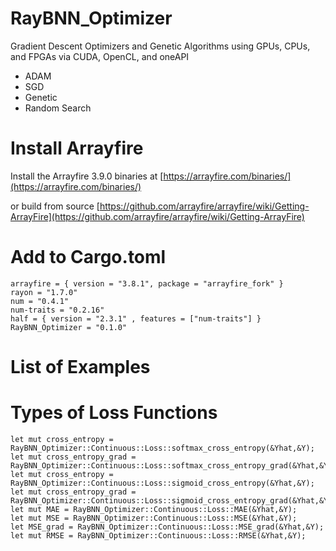 # RayBNN_Optimizer

Gradient Descent Optimizers and Genetic Algorithms using GPUs, CPUs, and FPGAs via CUDA, OpenCL, and oneAPI 

* ADAM
* SGD
* Genetic
* Random Search




# Install Arrayfire

Install the Arrayfire 3.9.0 binaries at [https://arrayfire.com/binaries/](https://arrayfire.com/binaries/)

or build from source
[https://github.com/arrayfire/arrayfire/wiki/Getting-ArrayFire](https://github.com/arrayfire/arrayfire/wiki/Getting-ArrayFire)




# Add to Cargo.toml
```
arrayfire = { version = "3.8.1", package = "arrayfire_fork" }
rayon = "1.7.0"
num = "0.4.1"
num-traits = "0.2.16"
half = { version = "2.3.1" , features = ["num-traits"] }
RayBNN_Optimizer = "0.1.0"
```

# List of Examples





# Types of Loss Functions
```
let mut cross_entropy = RayBNN_Optimizer::Continuous::Loss::softmax_cross_entropy(&Yhat,&Y);
let mut cross_entropy_grad = RayBNN_Optimizer::Continuous::Loss::softmax_cross_entropy_grad(&Yhat,&Y);
let mut cross_entropy = RayBNN_Optimizer::Continuous::Loss::sigmoid_cross_entropy(&Yhat,&Y);
let mut cross_entropy_grad = RayBNN_Optimizer::Continuous::Loss::sigmoid_cross_entropy_grad(&Yhat,&Y);
let mut MAE = RayBNN_Optimizer::Continuous::Loss::MAE(&Yhat,&Y);
let mut MSE = RayBNN_Optimizer::Continuous::Loss::MSE(&Yhat,&Y);
let MSE_grad = RayBNN_Optimizer::Continuous::Loss::MSE_grad(&Yhat,&Y);
let mut RMSE = RayBNN_Optimizer::Continuous::Loss::RMSE(&Yhat,&Y);
```





